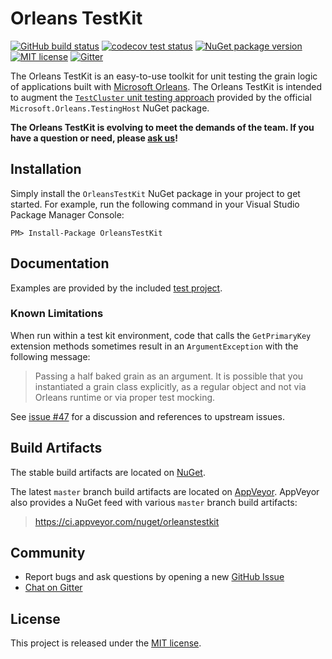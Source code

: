 # Orleans TestKit

[![GitHub build status](https://github.com/OrleansContrib/OrleansTestKit/workflows/Continuous%20Integration/badge.svg)](https://github.com/OrleansContrib/OrleansTestKit/actions) [![codecov test status](https://codecov.io/gh/OrleansContrib/OrleansTestKit/branch/master/graph/badge.svg)](https://codecov.io/gh/OrleansContrib/OrleansTestKit) [![NuGet package version](https://img.shields.io/nuget/v/OrleansTestKit.svg?style=flat)](http://www.nuget.org/packages/OrleansTestKit/) [![MIT license](https://img.shields.io/badge/license-MIT-yellow.svg)](https://github.com/OrleansContrib/OrleansTestKit/blob/master/LICENSE) [![Gitter](https://badges.gitter.im/Join%20Chat.svg)](https://gitter.im/dotnet/orleans?utm_source=badge&utm_medium=badge&utm_campaign=pr-badge)

The Orleans TestKit is an easy-to-use toolkit for unit testing the grain logic of applications built with [Microsoft Orleans](http://dotnet.github.io/orleans/). The Orleans TestKit is intended to augment the [`TestCluster` unit testing approach](http://dotnet.github.io/orleans/Documentation/tutorials_and_samples/testing.html) provided by the official `Microsoft.Orleans.TestingHost` NuGet package.

**The Orleans TestKit is evolving to meet the demands of the team. If you have a question or need, please [ask us](https://github.com/OrleansContrib/OrleansTestKit/issues/new)!**

## Installation

Simply install the `OrleansTestKit` NuGet package in your project to get started. For example, run the following command in your Visual Studio Package Manager Console:

```
PM> Install-Package OrleansTestKit
```

## Documentation

Examples are provided by the included [test project](https://github.com/OrleansContrib/OrleansTestKit/tree/master/test).

### Known Limitations

When run within a test kit environment, code that calls the `GetPrimaryKey` extension methods sometimes result in an `ArgumentException` with the following message:

> Passing a half baked grain as an argument. It is possible that you instantiated a grain class explicitly, as a regular object and not via Orleans runtime or via proper test mocking.

See [issue #47](https://github.com/OrleansContrib/OrleansTestKit/issues/47) for a discussion and references to upstream issues.

## Build Artifacts

The stable build artifacts are located on [NuGet](http://www.nuget.org/packages/OrleansTestKit/).

The latest `master` branch build artifacts are located on [AppVeyor](https://ci.appveyor.com/project/dsarfati/orleanstestkit/branch/master/artifacts). AppVeyor also provides a NuGet feed with various `master` branch build artifacts:

> https://ci.appveyor.com/nuget/orleanstestkit

## Community

- Report bugs and ask questions by opening a new [GitHub Issue](https://github.com/OrleansContrib/OrleansTestKit/issues/new)
- [Chat on Gitter](https://gitter.im/dotnet/orleans)

## License

This project is released under the [MIT license](https://github.com/OrleansContrib/OrleansTestKit/blob/master/LICENSE).
